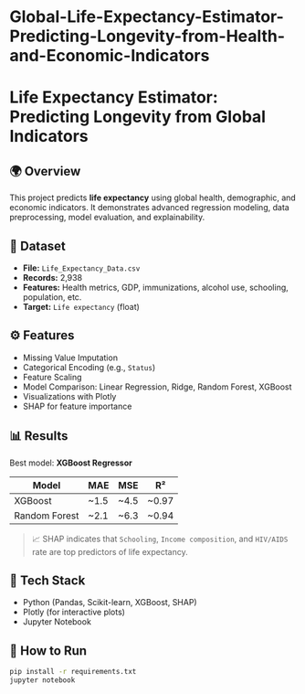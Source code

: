 # Global-Life-Expectancy-Estimator-Predicting-Longevity-from-Health-and-Economic-Indicators
# Life Expectancy Estimator: Predicting Longevity from Global Indicators

## 🌍 Overview
This project predicts **life expectancy** using global health, demographic, and economic indicators. It demonstrates advanced regression modeling, data preprocessing, model evaluation, and explainability.

## 📁 Dataset
- **File:** `Life_Expectancy_Data.csv`
- **Records:** 2,938
- **Features:** Health metrics, GDP, immunizations, alcohol use, schooling, population, etc.
- **Target:** `Life expectancy` (float)

## ⚙️ Features
- Missing Value Imputation
- Categorical Encoding (e.g., `Status`)
- Feature Scaling
- Model Comparison: Linear Regression, Ridge, Random Forest, XGBoost
- Visualizations with Plotly
- SHAP for feature importance

## 📊 Results
Best model: **XGBoost Regressor**

| Model           | MAE   | MSE   | R²    |
|----------------|-------|-------|-------|
| XGBoost        | ~1.5  | ~4.5  | ~0.97 |
| Random Forest  | ~2.1  | ~6.3  | ~0.94 |

> 📈 SHAP indicates that `Schooling`, `Income composition`, and `HIV/AIDS` rate are top predictors of life expectancy.

## 🧠 Tech Stack
- Python (Pandas, Scikit-learn, XGBoost, SHAP)
- Plotly (for interactive plots)
- Jupyter Notebook

## 🧪 How to Run
```bash
pip install -r requirements.txt
jupyter notebook

